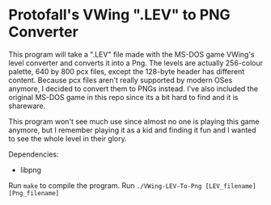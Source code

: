 # Protofall's VWing ".LEV" to PNG Converter

This program will take a ".LEV" file made with the MS-DOS game VWing's level converter and converts it into a Png. The levels are actually 256-colour palette, 640 by 800 pcx files, except the 128-byte header has different content. Because pcx files aren't really supported by modern OSes anymore, I decided to convert them to PNGs instead. I've also included the original MS-DOS game in this repo since its a bit hard to find and it is shareware.

This program won't see much use since almost no one is playing this game anymore, but I remember playing it as a kid and finding it fun and I wanted to see the whole level in their glory.

Dependencies:

+ libpng

Run `make` to compile the program.
Run `./VWing-LEV-To-Png [LEV_filename] [Png_filename]`

